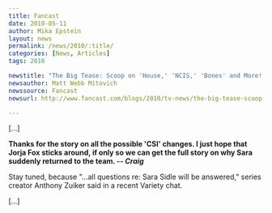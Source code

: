 ```yaml
---
title: Fancast
date: 2010-05-11
author: Mika Epstein
layout: news
permalink: /news/2010/:title/
categories: [News, Articles]
tags: 2010

newstitle: "The Big Tease: Scoop on 'House,' 'NCIS,' 'Bones' and More!  "
newsauthor: Matt Webb Mitovich  
newssource: Fancast  
newsurl: http://www.fancast.com/blogs/2010/tv-news/the-big-tease-scoop-on-house-ncis-bones-and-more/  

---
```


[...]

**Thanks for the story on all the possible 'CSI' changes. I just hope that Jorja Fox sticks around, if only so we can get the full story on why Sara suddenly returned to the team. -- _Craig_**

Stay tuned, because "...all questions re: Sara Sidle will be answered," series creator Anthony Zuiker said in a recent Variety chat.

[...]

